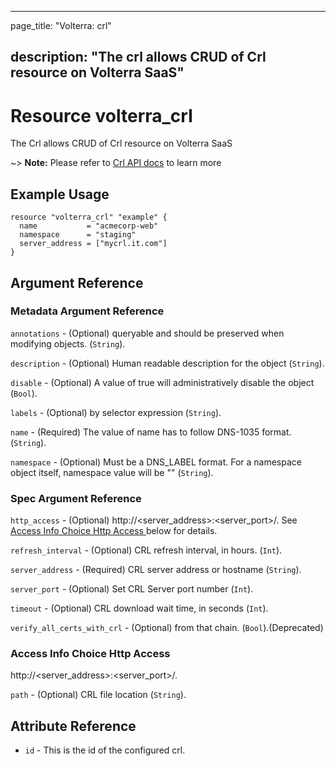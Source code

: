 ---

page_title: "Volterra: crl"

description: "The crl allows CRUD of Crl resource on Volterra SaaS"
-------------------------------------------------------------------

Resource volterra_crl
=====================

The Crl allows CRUD of Crl resource on Volterra SaaS

~> **Note:** Please refer to [Crl API docs](https://docs.cloud.f5.com/docs/api/crl) to learn more

Example Usage
-------------

```hcl
resource "volterra_crl" "example" {
  name           = "acmecorp-web"
  namespace      = "staging"
  server_address = ["mycrl.it.com"]
}

```

Argument Reference
------------------

### Metadata Argument Reference

`annotations` - (Optional) queryable and should be preserved when modifying objects. (`String`).

`description` - (Optional) Human readable description for the object (`String`).

`disable` - (Optional) A value of true will administratively disable the object (`Bool`).

`labels` - (Optional) by selector expression (`String`).

`name` - (Required) The value of name has to follow DNS-1035 format. (`String`).

`namespace` - (Optional) Must be a DNS_LABEL format. For a namespace object itself, namespace value will be "" (`String`).

### Spec Argument Reference

`http_access` - (Optional) http://<server_address>:<server_port>/<path>. See [Access Info Choice Http Access ](#access-info-choice-http-access) below for details.

`refresh_interval` - (Optional) CRL refresh interval, in hours. (`Int`).

`server_address` - (Required) CRL server address or hostname (`String`).

`server_port` - (Optional) Set CRL Server port number (`Int`).

`timeout` - (Optional) CRL download wait time, in seconds (`Int`).

`verify_all_certs_with_crl` - (Optional) from that chain. (`Bool`).(Deprecated)

### Access Info Choice Http Access

http://<server_address>:<server_port>/<path>.

`path` - (Optional) CRL file location (`String`).

Attribute Reference
-------------------

-	`id` - This is the id of the configured crl.
